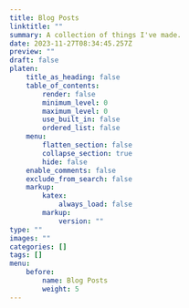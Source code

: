 ```yaml
---
title: Blog Posts
linktitle: ""
summary: A collection of things I've made.
date: 2023-11-27T08:34:45.257Z
preview: ""
draft: false
platen:
    title_as_heading: false
    table_of_contents:
        render: false
        minimum_level: 0
        maximum_level: 0
        use_built_in: false
        ordered_list: false
    menu:
        flatten_section: false
        collapse_section: true
        hide: false
    enable_comments: false
    exclude_from_search: false
    markup:
        katex:
            always_load: false
        markup:
            version: ""
type: ""
images: ""
categories: []
tags: []
menu:
    before:
        name: Blog Posts
        weight: 5
---
```

